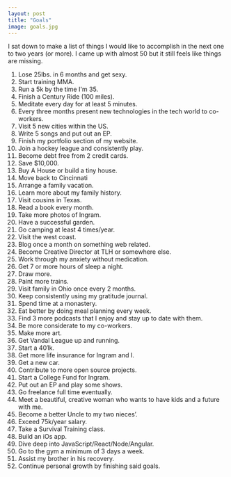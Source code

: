 ```yaml
---
layout: post
title: "Goals"
image: goals.jpg
---
```


I sat down to make a list of things I would like to accomplish in the next one to two years (or more). I came up with almost 50 but it still feels like things are missing.

1. Lose 25lbs. in 6 months and get sexy.
2. Start training MMA.
3. Run a 5k by the time I'm 35.
4. Finish a Century Ride (100 miles).
5. Meditate every day for at least 5 minutes.
6. Every three months present new technologies in the tech world to co-workers.
7. Visit 5 new cities within the US.
8. Write 5 songs and put out an EP.
9. Finish my portfolio section of my website.
10. Join a hockey league and consistently play.
11. Become debt free from 2 credit cards.
12. Save $10,000.
13. Buy A House or build a tiny house.
14. Move back to Cincinnati
15. Arrange a family vacation.
16. Learn more about my family history.
17. Visit cousins in Texas.
18. Read a book every month.
19. Take more photos of Ingram.
20. Have a successful garden.
21. Go camping at least 4 times/year.
22. Visit the west coast.
23. Blog once a month on something web related.
24. Become Creative Director at TLH or somewhere else.
25. Work through my anxiety without medication.
26. Get 7 or more hours of sleep a night.
27. Draw more.
28. Paint more trains.
29. Visit family in Ohio once every 2 months.
30. Keep consistently using my gratitude journal.
31. Spend time at a monastery.
32. Eat better by doing meal planning every week.
33. Find 3 more podcasts that I enjoy and stay up to date with them.
34. Be more considerate to my co-workers.
35. Make more art.
36. Get Vandal League up and running.
37. Start a 401k.
38. Get more life insurance for Ingram and I.
39. Get a new car.
40. Contribute to more open source projects.
41. Start a College Fund for Ingram.
42. Put out an EP and play some shows.
43. Go freelance full time eventually.
44. Meet a beautiful, creative woman who wants to have kids and a future with me.
45. Become a better Uncle to my two nieces’.
46. Exceed 75k/year salary.
47. Take a Survival Training class.
48. Build an iOs app.
49. Dive deep into JavaScript/React/Node/Angular.
50. Go to the gym a minimum of 3 days a week.
51. Assist my brother in his recovery.
52. Continue personal growth by finishing said goals.
